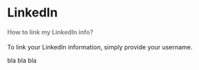 <h1 id="gitlab">LinkedIn</h1>

<h4 style="color: gray;">How to link my LinkedIn info?</h4>

To link your LinkedIn information, simply provide your username.

bla bla bla
